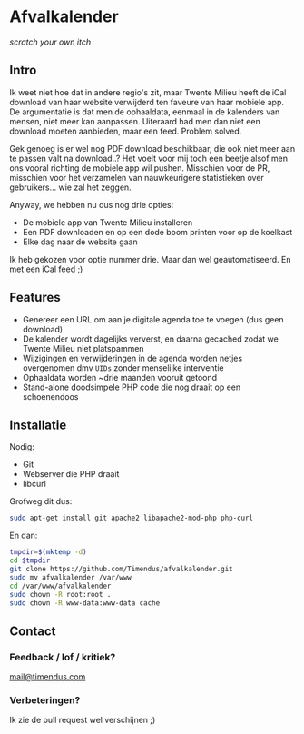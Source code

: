 # Afvalkalender

_scratch your own itch_

## Intro

Ik weet niet hoe dat in andere regio's zit, maar Twente Milieu heeft de iCal download van haar website verwijderd
ten faveure van haar mobiele app. De argumentatie is dat men de ophaaldata, eenmaal in de kalenders van mensen, niet
meer kan aanpassen. Uiteraard had men dan niet een download moeten aanbieden, maar een feed. Problem solved.

Gek genoeg is er wel nog PDF download beschikbaar, die ook niet meer aan te passen valt na download..? Het voelt voor
mij toch een beetje alsof men ons vooral richting de mobiele app wil pushen. Misschien voor de PR, misschien voor het
verzamelen van nauwkeurigere statistieken over gebruikers... wie zal het zeggen.

Anyway, we hebben nu dus nog drie opties:
 * De mobiele app van Twente Milieu installeren
 * Een PDF downloaden en op een dode boom printen voor op de koelkast
 * Elke dag naar de website gaan

Ik heb gekozen voor optie nummer drie. Maar dan wel geautomatiseerd. En met een iCal feed ;)

## Features

 * Genereer een URL om aan je digitale agenda toe te voegen (dus geen download)
 * De kalender wordt dagelijks ververst, en daarna gecached zodat we Twente Milieu niet platspammen
 * Wijzigingen en verwijderingen in de agenda worden netjes overgenomen dmv `UIDs` zonder menselijke interventie
 * Ophaaldata worden ~drie maanden vooruit getoond
 * Stand-alone doodsimpele PHP code die nog draait op een schoenendoos

## Installatie

Nodig:
 * Git
 * Webserver die PHP draait
 * libcurl

Grofweg dit dus:
```bash
sudo apt-get install git apache2 libapache2-mod-php php-curl
```

En dan:
```bash
tmpdir=$(mktemp -d)
cd $tmpdir
git clone https://github.com/Timendus/afvalkalender.git
sudo mv afvalkalender /var/www
cd /var/www/afvalkalender
sudo chown -R root:root .
sudo chown -R www-data:www-data cache
```

## Contact

### Feedback / lof / kritiek?
mail@timendus.com

### Verbeteringen?
Ik zie de pull request wel verschijnen ;)
